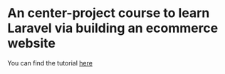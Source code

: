 # An center-project course to learn Laravel via building an ecommerce website

You can find the tutorial [here](https://www.youtube.com/watch?v=ThcDACW4DkU&list=PLRheCL1cXHruG6bV4tAIF4AhkUMaABf3F&index=1)
